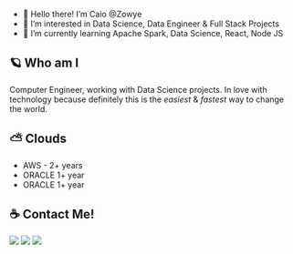 - 👋 Hello there! I’m Caio @Zowye
- 👀 I’m interested in Data Science, Data Engineer & Full Stack Projects
- 🌱 I’m currently learning Apache Spark, Data Science, React, Node JS

<!---
Zowye/Zowye is a ✨ special ✨ repository because its `README.md` (this file) appears on your GitHub profile.
You can click the Preview link to take a look at your changes.
--->


## 🪐 Who am I
Computer Engineer, working with Data Science projects. In love with technology because definitely this is the _easiest_ & _fastest_ way to change the world.

## ⛅ Clouds
- AWS - 2+ years
- ORACLE 1+ year
- ORACLE 1+ year


## ☕ Contact Me!

<p align="left">
  <a href="mailto:caiozowye@gmail.com" alt="Gmail">
  <img src="https://img.shields.io/badge/-Gmail-FF0000?style=flat-square&labelColor=FF0000&logo=gmail&logoColor=white&link=LINK-DO-SEU-EMAIL" /></a>

  <a href="https://www.linkedin.com/in/caiozowye/" alt="Linkedin">
  <img src="https://img.shields.io/badge/-Linkedin-0e76a8?style=flat-square&logo=Linkedin&logoColor=white&link=LINK-DO-SEU-LINKEDIN" /></a>

  <a href="https://wa.me/+5511981005900" alt="WhatsApp">
  <img src="https://img.shields.io/badge/-WhatsApp-25d366?style=flat-square&labelColor=25d366&logo=whatsapp&logoColor=white&link=API-DO-SEU-WHATSAPP"/></a>
</p>  
